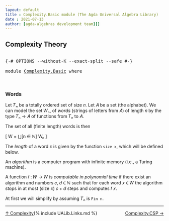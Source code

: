 ```yaml
---
layout: default
title : Complexity.Basic module (The Agda Universal Algebra Library)
date : 2021-07-13
author: [agda-algebras development team][]
---
```


## <a id="complexity-theory">Complexity Theory</a>

<pre class="Agda">

<a id="222" class="Symbol">{-#</a> <a id="226" class="Keyword">OPTIONS</a> <a id="234" class="Pragma">--without-K</a> <a id="246" class="Pragma">--exact-split</a> <a id="260" class="Pragma">--safe</a> <a id="267" class="Symbol">#-}</a>

<a id="272" class="Keyword">module</a> <a id="279" href="Complexity.Basic.html" class="Module">Complexity.Basic</a> <a id="296" class="Keyword">where</a>


</pre>

### <a id="words">Words</a>

Let 𝑇ₙ be a totally ordered set of size 𝑛.  Let 𝐴 be a set (the alphabet).
We can model the set 𝑊ₙ, of *words* (strings of letters from 𝐴) of length 𝑛
by the type 𝑇ₙ → 𝐴 of functions from 𝑇ₙ to 𝐴.

The set of all (finite length) words is then

\[ W = ⋃[n ∈ ℕ] Wₙ \]

The *length* of a word 𝑥 is given by the function `size x`, which will be defined below.

An *algorithm* is a computer program with infinite memory (i.e., a Turing machine).

A function 𝑓 : 𝑊 → 𝑊 is *computable in polynomial time* if there exist an
algorithm and numbers 𝑐, 𝑑 ∈ ℕ such that for each word 𝑥 ∈ 𝑊 the algorithm
stops in at most (size 𝑥) 𝑐 + 𝑑 steps and computes 𝑓 𝑥.

At first we will simplify by assuming 𝑇ₙ is `Fin n`.


--------------------------------

<span style="float:left;">[↑ Complexity](Complexity.html)</span>
<span style="float:right;">[Complexity.CSP →](Complexity.CSP.html)</span>

{% include UALib.Links.md %}

[agda-algebras development team]: https://github.com/ualib/agda-algebras#the-agda-algebras-development-team


